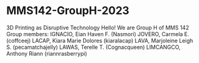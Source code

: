 # MMS142-GroupH-2023
3D Printing as Disruptive Technology
Hello! We are Group H of MMS 142
Group members: 
IGNACIO, Eian Haven F. (Nasmori)
JOVERO, Carmela E. (coffceej)
LACAP, Kiara Marie Dolores (kiaralacap)
LAVA, Marjoleine Leigh S. (pecamatchajelly)
LAWAS, Terelle T. (Cognacqueen)
LIMCANGCO, Anthony Riann (riannrasberrypi)
